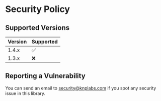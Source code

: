 # Security Policy

## Supported Versions

| Version | Supported          |
| ------- | ------------------ |
| 1.4.x   | :white_check_mark: |
| 1.3.x   | :x:                |

## Reporting a Vulnerability

You can send an email to <security@knplabs.com> if you spot any security issue in this library.
